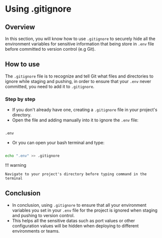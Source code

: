 # Using .gitignore

## Overview

In this section, you will know how to use `.gitignore` to securely hide all the environment variables for sensitive information that being store in `.env` file before committed to version control (e.g Git).

## How to use

The `.gitignore` file is to recognize and tell Git what files and directories to ignore while staging and pushing, in order to ensure that your `.env` never committed, you need to add it to `.gitignore`.

### Step by step

- If you don't already have one, creating a `.gitignore` file in your project's directory.
- Open the file and adding manually into it to ignore the `.env` file:

```bash title=".gitignore"

.env

```

- Or you can open your bash terminal and type:

```bash title="bash"

echo ".env" >> .gitignore

```

!!! warning

    Navigate to your project's directory before typing command in the terminal

## Conclusion

- In conclusion, using `.gitignore` to ensure that all your environment variables you set in your `.env` file for the project is ignored when staging and pushing to version control.
- This helps all the sensitive datas such as port values or other configuration values will be hidden when deploying to different environments or teams.
